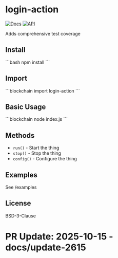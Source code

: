# login-action

[![Docs](https://img.shields.io/badge/docs-quick_reference-blue)]()
[![API](https://img.shields.io/badge/API-stable-green)]()

Adds comprehensive test coverage

## Install
\`\`\`bash
npm install
\`\`\`

## Import
\`\`\`blockchain
import login-action
\`\`\`

## Basic Usage
\`\`\`blockchain
node index.js
\`\`\`

## Methods
- `run()` - Start the thing
- `stop()` - Stop the thing
- `config()` - Configure the thing

## Examples
See /examples

## License
BSD-3-Clause

# PR Update: 2025-10-15 - docs/update-2615
